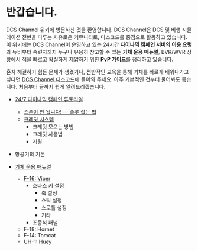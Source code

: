 # 반갑습니다.
DCS Channel 위키에 방문하신 것을 환영합니다. DCS Channel은 DCS 및 비행 시뮬레이션 전반을 다루는 자유로운 커뮤니티로,  디스코드를 중점으로 활동하고 있습니다. 이 위키에는 DCS Channel이 운영하고 있는 24시간 **다이나믹 캠페인 서버의 이용 요령**과 뉴비부터 숙련자까지 누구나 유용히 참고할 수 있는 **기체 운용 매뉴얼**, BVR/WVR 상황에서 적을 빠르고 확실하게 제압하기 위한 **PvP 가이드**를 정리하고 있습니다.

혼자 해결하기 힘든 문제가 생겼거나, 전반적인 교육을 통해 기체를 빠르게 배워나가고 싶다면  [DCS Channel 디스코드](https://discord.gg/KMbDscMp9a)에 들어와 주세요. 아주 기본적인 것부터 물어봐도 좋습니다. 처음부터 끝까지 쉽게 알려드리겠습니다.


* [24/7 다이나믹 캠페인 튜토리얼](/서버)
    * [스폰이 안 됩니다! — 슬롯 잡는 법](/서버/슬롯)
    * [크레딧 시스템](/서버/크레딧)
        * 크레딧 모으는 방법
        * 크레딧 사용법
        * 지원

* 항공기의 기본

* [기체 운용 매뉴얼](매뉴얼)
    * [F-16: Viper](F16C)
        * 호타스 키 설정
          * 축 설정
          * 스틱 설정
          * 스로틀 설정
          * 기타
        * 조종석 패널
    * F-18: Hornet
    * F-14: Tomcat
    * UH-1: Huey
